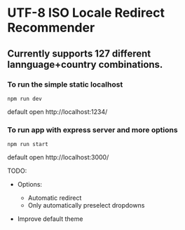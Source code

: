 # UTF-8 ISO Locale Redirect Recommender

## Currently supports 127 different lannguage+country combinations.


### To run the simple static localhost
~~~
npm run dev
~~~

default open http://localhost:1234/

### To run app with express server and more options

~~~
npm run start
~~~

default open http://localhost:3000/

TODO:
* Options:
  * Automatic redirect
  * Only automatically preselect dropdowns

*  Improve default theme
